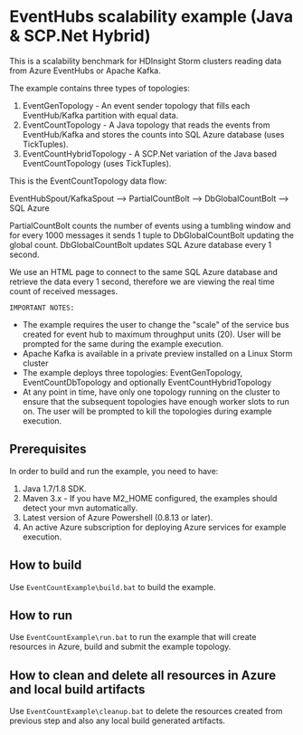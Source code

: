 # EventHubs scalability example (Java & SCP.Net Hybrid)
This is a scalability benchmark for HDInsight Storm clusters reading data from Azure EventHubs or Apache Kafka. 

The example contains three types of topologies:

1. EventGenTopology - An event sender topology that fills each EventHub/Kafka partition with equal data.
2. EventCountTopology - A Java topology that reads the events from EventHub/Kafka and stores the counts into SQL Azure database (uses TickTuples).
3. EventCountHybridTopology - A SCP.Net variation of the Java based EventCountTopology (uses TickTuples). 

This is the EventCountTopology data flow:

EventHubSpout/KafkaSpout --> PartialCountBolt --> DbGlobalCountBolt --> SQL Azure

PartialCountBolt counts the number of events using a tumbling window and for every 1000 messages it sends 1 tuple to DbGlobalCountBolt updating the global count. DbGlobalCountBolt updates SQL Azure database every 1 second.

We use an HTML page to connect to the same SQL Azure database and retrieve the data every 1 second, therefore we are viewing the real time count of received messages.

```IMPORTANT NOTES:```
* The example requires the user to change the "scale" of the service bus created for event hub to maximum throughput units (20). User will be prompted for the same during the example execution.
* Apache Kafka is available in a private preview installed on a Linux Storm cluster
* The example deploys three topologies: EventGenTopology, EventCountDbTopology and optionally EventCountHybridTopology
* At any point in time, have only one topology running on the cluster to ensure that the subsequent topologies have enough worker slots to run on. The user will be prompted to kill the topologies during example execution.

## Prerequisites
In order to build and run the example, you need to have:

1. Java 1.7/1.8 SDK.
2. Maven 3.x - If you have M2_HOME configured, the examples should detect your mvn automatically.
3. Latest version of Azure Powershell (0.8.13 or later).
4. An active Azure subscription for deploying Azure services for example execution.

## How to build
Use ```EventCountExample\build.bat``` to build the example.

## How to run
Use ```EventCountExample\run.bat``` to run the example that will create resources in Azure, build and submit the example topology.

## How to clean and delete all resources in Azure and local build artifacts ###
Use ```EventCountExample\cleanup.bat``` to delete the resources created from previous step and also any local build generated artifacts.
